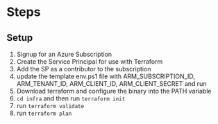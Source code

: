 # Steps

## Setup

1. Signup for an Azure Subscription
2. Create the Service Principal for use with Terraform
3. Add the SP as a contributor to the subscription
4. update the template env.ps1 file with ARM_SUBSCRIPTION_ID, ARM_TENANT_ID, ARM_CLIENT_ID, ARM_CLIENT_SECRET and run
4. Download terraform and configure the binary into the PATH variable
5. `cd infra` and then run `terraform init`
6. run `terraform validate`
7. run `terraform plan`

